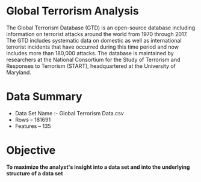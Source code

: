 # Global Terrorism Analysis

The Global Terrorism Database (GTD) is an open-source database including information on terrorist attacks around the world from 1970 through 2017. The GTD includes systematic data on domestic as well as international terrorist incidents that have occurred during this time period and now includes more than 180,000 attacks. The database is maintained by  researchers at the National Consortium for the Study of Terrorism and Responses to Terrorism (START), headquartered at the University of Maryland.


# Data Summary
* Data Set Name :- Global Terrorism Data.csv
* Rows – 181691
* Features – 135

# Objective 

 **To maximize the analyst's insight into a data set and into the underlying structure of a data set**
